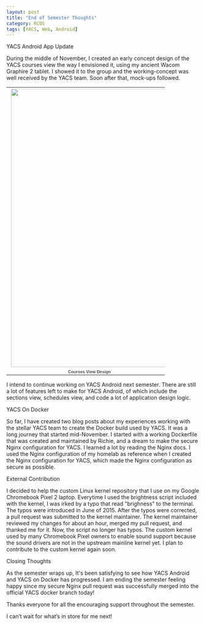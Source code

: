 ```yaml
---
layout: post
title: "End of Semester Thoughts"
category: RCOS
tags: [YACS, Web, Android]
---
```


YACS Android App Update


During the middle of November, I created an early concept design of the YACS courses view the way I envisioned it, using my ancient Wacom Graphire 2 tablet. I showed it to the group and the working-concept was well received by the YACS team. Soon after that, mock-ups followed.

<table align="center" style="width:414px;"><tr><td align="center" style="height:194px; no-repeat left"><a><img src="https://lh3.googleusercontent.com/5csWL8lCMgNQx4e8Eq7wEKjoF3ox6YECY8Mn0kaQyrGZ78HsbvoD6kVRYz53hJsCBkrdGM8q3RqVLhe7PAq_l5rM4hizuJHcYU20zLIWD_zgnvg7s9hllB7IF7nbbgaeKOH6dewdHYdpnlsC6kKxD6Z6iSI2lc8t6l4oHX6Nc8qb0F27CKhZ5kPxMB16Nt0iLtVAvCsRrFNVFHaQSjtrU38qTHrRD0ecgSW6Tc_mfX6ftz59RTSWJUF5mZxMEUXbMmR6xSffLgEEeu_NU11-G2JPG8iABDOsSEhJwoAwDI2aNyHh8C0I7jCbMfBOT_-zRnIe81SC3GN06vOTLUHvCvHWD4QuxY1YqldvmkAfy0sdCsYx6GHyurTH8hHE0lHwPXwcpW7OFZtpt0IVVrjcnGIcaNvmi7H1zp08uuIyeFiunB9P8Gz11DlexN2ARY1l3RgVWGx1-dYGsumKhR7sqbAhiPJ9M9Y6VQwmZYjFp4pIibXtiRYC7xFB6av8CMNp7cpPlJyq6iJ1fP3rhCg7Lr70gQezg7ZTi3ucVrm2J41vevN7ayiWrRvYcJ6lfW6mYgnh1RC6KxnOnbSpCxvuX_tJ63LTCyoqN0KCAvucTAgEOXK8_VYnyOw4IA0U5CUFDilsk02iWxKUYG3aVaOc-Pt46sRaQdFrmD89UGULSpI=w414-h727-no" width="414" height="727" style="margin:1px 0 0 4px;"></a></td></tr><tr><td style="text-align:center;font-family:arial,sans-serif;font-size:11px"><a style="color:#4D4D4D;font-weight:bold;text-decoration:none;">Courses View Design</a></td></tr></table>

I intend to continue working on YACS Android next semester. There are still a lot of features left to make for YACS Android, of which include the sections view, schedules view, and code a lot of application design logic.


YACS On Docker


So far, I have created two blog posts about my experiences working with the stellar YACS team to create the Docker build used by YACS. It was a long journey that started mid-November. I started with a working Dockerfile that was created and maintained by Richie, and a dream to make the secure Nginx configuration for YACS. I learned a lot by reading the Nginx docs. I used the Nginx configuration of my homelab as reference when I created the Nginx configuration for YACS, which made the Nginx configuration as secure as possible.


External Contribution


I decided to help the custom Linux kernel repository that I use on my Google Chromebook Pixel 2 laptop. Everytime I used the brightness script included with the kernel, I was irked by a typo that read "brighness" to the terminal. The typos were introduced in June of 2015. After the typos were corrected, a pull request was submitted to the kernel maintainer. The kernel maintainer reviewed my changes for about an hour, merged my pull request, and thanked me for it. Now, the script no longer has typos. The custom kernel used by many Chromebook Pixel owners to enable sound support because the sound drivers are not in the upstream mainline kernel yet. I plan to contribute to the custom kernel again soon.


Closing Thoughts


As the semester wraps up, It's been satisfying to see how YACS Android and YACS on Docker has progressed. I am ending the semester feeling happy since my secure Nginx pull request was successfully merged into the official YACS docker branch today!

Thanks everyone for all the encouraging support throughout the semester.

I can’t wait for what’s in store for me next!
